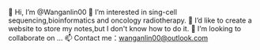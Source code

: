 👋 Hi, I’m @Wanganlin00
👀 I’m interested in sing-cell sequencing,bioinformatics and oncology radiotherapy.
🌱 I’d like to create a website to store my notes,but I don't know how to do it.
💞️ I’m looking to collaborate on ...
📫 Contact me：wanganlin00@outlook.com
